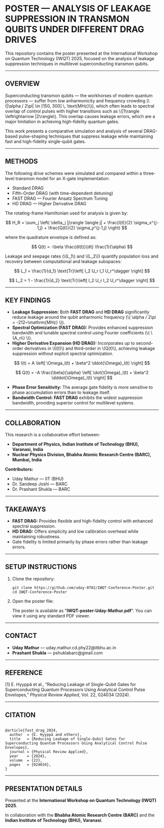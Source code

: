 <!DOCTYPE html>
<html lang="en">
<head>
    <meta charset="UTF-8">
    <meta name="viewport" content="width=device-width, initial-scale=1.0">
    <title>Analysis of Leakage Suppression in Transmon Qubits under Different DRAG Drives</title>
    <!-- Include MathJax for LaTeX rendering -->

</script>
    <script type="text/javascript">
        MathJax.Hub.Config({
            tex2jax: {
                inlineMath: [['$', '$'], ['\\(', '\\)']],
                displayMath: [['$$', '$$'], ['\\[', '\\]']]
            }
        });
    </script>
</head>
<body>
    <h1>POSTER — ANALYSIS OF LEAKAGE SUPPRESSION IN TRANSMON QUBITS UNDER DIFFERENT DRAG DRIVES</h1>

<p>This repository contains the poster presented at the International Workshop on Quantum Technology (IWQT) 2025, focused on the analysis of leakage suppression techniques in multilevel superconducting transmon qubits.</p>

<hr>

<h2>OVERVIEW</h2>
    <p>Superconducting transmon qubits — the workhorses of modern quantum processors — suffer from low anharmonicity and frequency crowding (\(|\alpha / 2\pi| \in [150, 300] \, \text{MHz}\)), which often leads to spectral overlap of control pulses with higher transitions such as \(|1\rangle \leftrightarrow |2\rangle\). This overlap causes leakage errors, which are a major limitation in achieving high-fidelity quantum gates.</p>
    
<p>This work presents a comparative simulation and analysis of several DRAG-based pulse-shaping techniques that suppress leakage while maintaining fast and high-fidelity single-qubit gates.</p>

<hr>

<h2>METHODS</h2>
    <p>The following drive schemes were simulated and compared within a three-level transmon model for an X-gate implementation:</p>
    <ul>
        <li>Standard DRAG</li>
        <li>Fifth-Order DRAG (with time-dependent detuning)</li>
        <li>FAST DRAG — Fourier Ansatz Spectrum Tuning</li>
        <li>HD DRAG — Higher Derivative DRAG</li>
    </ul>

<p>The rotating-frame Hamiltonian used for analysis is given by:</p>

<div style="text-align:center;">
        <p>
            $$ H_R = \sum_j \left( \delta_j |j\rangle \langle j| + \frac{I(t)}{2} \sigma_x^{j-1,j} + \frac{Q(t)}{2} \sigma_y^{j-1,j} \right) $$
        </p>
    </div>

<p>where the quadrature envelope is defined as:</p>

<div style="text-align:center;">
        <p>
            $$ Q(t) = -\beta \frac{dI(t)}{dt} \frac{1}{\alpha} $$
        </p>
    </div>

<p>Leakage and seepage rates (\(L_1\) and \(L_2\)) quantify population loss and recovery between computational and leakage subspaces:</p>

<div style="text-align:center;">
        <p>
            $$ L_1 = \frac{1}{d_1} \text{Tr}\left[ I_2 U_r I_1 U_r^\dagger \right] $$
        </p>
        <p>
            $$ L_2 = 1 - \frac{1}{d_2} \text{Tr}\left[ I_2 U_r I_2 U_r^\dagger \right] $$
        </p>
    </div>

<hr>

<h2>KEY FINDINGS</h2>
    <ul>
        <li><strong>Leakage Suppression:</strong> Both <strong>FAST DRAG</strong> and <strong>HD DRAG</strong> significantly reduce leakage around the qubit anharmonic frequency (\( \alpha / 2\pi = -212~\mathrm{MHz} \)).</li>
        <li><strong>Spectral Optimization (FAST DRAG):</strong> Provides enhanced suppression bandwidth and tunable spectral control using Fourier coefficients (\( \{A_n\} \)).</li>
        <li><strong>Higher Derivative Expansion (HD DRAG):</strong> Incorporates up to second-order derivatives in \(I(t)\) and third-order in \(Q(t)\), achieving leakage suppression without explicit spectral optimization.</li>
    </ul>

<div style="text-align:center;">
        <p>
            $$ I(t) = A \left[ \Omega_I(t) + \beta^2 \ddot{\Omega}_I(t) \right] $$
        </p>
        <p>
            $$ Q(t) = -A \frac{\beta}{\alpha} \left[ \dot{\Omega}_I(t) + \beta^2 \dddot{\Omega}_I(t) \right] $$
        </p>
    </div>

<ul>
        <li><strong>Phase Error Sensitivity:</strong> The average gate fidelity is more sensitive to phase accumulation errors than to leakage itself.</li>
        <li><strong>Bandwidth Control:</strong> <strong>FAST DRAG</strong> exhibits the widest suppression bandwidth, providing superior control for multilevel systems.</li>
    </ul>

<hr>

<h2>COLLABORATION</h2>
    <p>This research is a collaborative effort between:</p>
    <ul>
        <li><strong>Department of Physics, Indian Institute of Technology (BHU), Varanasi, India</strong></li>
        <li><strong>Nuclear Physics Division, Bhabha Atomic Research Centre (BARC), Mumbai, India</strong></li>
    </ul>

<p><strong>Contributors:</strong></p>
    <ul>
        <li>Uday Mathur — IIT (BHU)</li>
        <li>Dr. Sandeep Joshi — BARC</li>
        <li>Dr. Prashant Shukla — BARC</li>
    </ul>

<hr>

<h2>TAKEAWAYS</h2>
    <ul>
        <li><strong>FAST DRAG:</strong> Provides flexible and high-fidelity control with enhanced spectral suppression.</li>
        <li><strong>HD DRAG:</strong> Offers simplicity and low calibration overhead while maintaining robustness.</li>
        <li>Gate fidelity is limited primarily by phase errors rather than leakage errors.</li>
    </ul>

<hr>

<h2>SETUP INSTRUCTIONS</h2>
    <ol>
        <li>Clone the repository:
            <pre><code>git clone https://github.com/uday-0702/IWQT-Conference-Poster.git
cd IWQT-Conference-Poster</code></pre>
        </li>
        <li>Open the poster file:
            <p>The poster is available as "<strong>IWQT-poster-Uday-Mathur.pdf</strong>". You can view it using any standard PDF viewer.</p>
        </li>
    </ol>

<hr>

<h2>CONTACT</h2>
    <ul>
        <li><strong>Uday Mathur</strong> — uday.mathur.cd.phy22@itbhu.ac.in</li>
        <li><strong>Prashant Shukla</strong> — pshuklabarc@gmail.com</li>
    </ul>

<hr>

<h2>REFERENCE</h2>
    <p>[1] E. Hyyppä et al., “Reducing Leakage of Single-Qubit Gates for Superconducting Quantum Processors Using Analytical Control Pulse Envelopes,” <i>Physical Review Applied</i>, Vol. 22, 024034 (2024).</p>

<hr>

<h2>CITATION</h2>
    <pre><code>
@article{fast_drag_2024,
  author  = {E. Hyyppä and others},
  title   = {Reducing Leakage of Single-Qubit Gates for Superconducting Quantum Processors Using Analytical Control Pulse Envelopes},
  journal = {Physical Review Applied},
  year    = {2024},
  volume  = {22},
  pages   = {024034},
}
</code></pre>

<hr>

<h2>PRESENTATION DETAILS</h2>
    <p>Presented at the <strong>International Workshop on Quantum Technology (IWQT) 2025</strong>.</p>
    <p>In collaboration with the <strong>Bhabha Atomic Research Centre (BARC)</strong> and the <strong>Indian Institute of Technology (BHU), Varanasi</strong>.</p>

</body>
</html>
